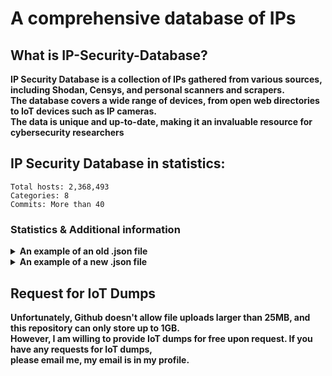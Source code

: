 # A comprehensive database of IPs
## What is IP-Security-Database?

**IP Security Database is a collection of IPs gathered from various sources, including Shodan, Censys, and personal scanners and scrapers.  
The database covers a wide range of devices, from open web directories to IoT devices such as IP cameras.  
The data is unique and up-to-date, making it an invaluable resource for cybersecurity researchers**

## IP Security Database in statistics:
```
Total hosts: 2,368,493
Categories: 8
Commits: More than 40
```
### Statistics & Additional information

<details>
<summary><b>An example of an old .json file</b></summary>

```json
{
  "3.90.213.108": {
    "port": 80,
    "org": "Amazon Data Services NoVa",
    "transport": "tcp",
    "version": "2.4.29",
    "isp": "Amazon.com, Inc.",
    "tags": ["cloud"],
    "hostnames": ["ec2-3-90-213-108.compute-1.amazonaws.com"],
    "domains": ["amazonaws.com"],
    "city": "Ashburn",
    "state": "VA",
    "vulns": {
      "CVE-2022-26377": {
        "cvss": 5.0,
        "verified": false
      },
      "CVE-2006-20001": {
        "cvss": null,
        "verified": false
      }
    },
    "cloud": {
      "region": "us-east-1",
      "service": "EC2",
      "provider": "Amazon"
    },
    "http": {
      "status": 200,
      "title": "Index of /",
      "components": {}
    }
  }
}
```
</details>
<details>
<summary><b>An example of a new .json file</b></summary>

```json
{
  "162.144.239.125:443": {
    "port": 443,
    "org": "Unified Layer",
    "transport": "tcp",
    "version": null,
    "isp": "Unified Layer",
    "tags": null,
    "hostnames": [
      "cpcalendars.embalamixcomercio.com.br",
      "webdisk.embalamixcomercio.com.br",
      "cpanel.embalamixcomercio.com.br",
      "www.embalamixcomercio.com.br",
      "mail.embalamixcomercio.com.br",
      "vps-5192186.florisa.adm.br",
      "webmail.embalamixcomercio.com.br",
      "cpcontacts.embalamixcomercio.com.br",
      "embalamixcomercio.com.br"
    ],
    "domains": [
      "embalamixcomercio.com.br",
      "florisa.adm.br"
    ],
    "vulns": {},
    "cloud": null,
    "http": {
      "status": 200,
      "title": "Index of /",
      "components": {}
    },
    "location": {
      "latitude": 40.2347,
      "longitude": -111.6447,
      "city": "Provo",
      "country": "US",
      "state": null
    }
  }
}
```
</details>

## Request for IoT Dumps

**Unfortunately, Github doesn't allow file uploads larger than 25MB, and this repository can only store up to 1GB.  
However, I am willing to provide IoT dumps for free upon request. If you have any requests for IoT dumps,  
please email me, my email is in my profile.**
